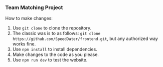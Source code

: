 ### Team Matching Project

How to make changes: 

1. Use ``git clone`` to clone the repository.
  1. The classic was is to as follows: ``git clone https://github.com/SpeedDater/frontend.git``, but any authorized way works fine. 
2. Use ``npm install`` to install dependencies. 
3. Make changes to the code as you please. 
4. Use ``npm run dev`` to test the website.
